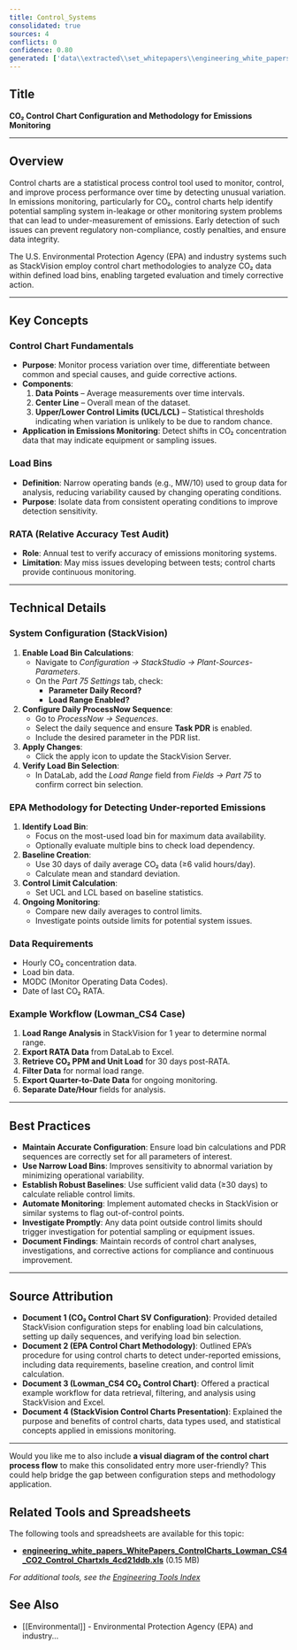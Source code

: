 ```yaml
---
title: Control_Systems
consolidated: true
sources: 4
conflicts: 0
confidence: 0.80
generated: ['data\\extracted\\set_whitepapers\\engineering_white_papers_WhitePapers_ControlCharts_CO2controlchartSVConfigurationdocx_47da83fd.md', 'data\\extracted\\set_whitepapers\\engineering_white_papers_WhitePapers_ControlCharts_EPA_Control_Chart_Methodology_for_DetectingUndepdf_8bb1c3ce.md', 'data\\extracted\\set_whitepapers\\engineering_white_papers_WhitePapers_ControlCharts_Lowman_CS4_CO2_Control_Chartxls_4cd21ddb.md', 'data\\extracted\\set_whitepapers\\engineering_white_papers_WhitePapers_ControlCharts_StackVisionControlChartspptx_cceae59d.md']  # This would be a timestamp
---
```


## Title
**CO₂ Control Chart Configuration and Methodology for Emissions Monitoring**

---

## Overview
Control charts are a statistical process control tool used to monitor, control, and improve process performance over time by detecting unusual variation. In emissions monitoring, particularly for CO₂, control charts help identify potential sampling system in-leakage or other monitoring system problems that can lead to under-measurement of emissions. Early detection of such issues can prevent regulatory non-compliance, costly penalties, and ensure data integrity.  

The U.S. Environmental Protection Agency (EPA) and industry systems such as StackVision employ control chart methodologies to analyze CO₂ data within defined load bins, enabling targeted evaluation and timely corrective action.

---

## Key Concepts

### Control Chart Fundamentals
- **Purpose**: Monitor process variation over time, differentiate between common and special causes, and guide corrective actions.
- **Components**:
  1. **Data Points** – Average measurements over time intervals.
  2. **Center Line** – Overall mean of the dataset.
  3. **Upper/Lower Control Limits (UCL/LCL)** – Statistical thresholds indicating when variation is unlikely to be due to random chance.
- **Application in Emissions Monitoring**: Detect shifts in CO₂ concentration data that may indicate equipment or sampling issues.

### Load Bins
- **Definition**: Narrow operating bands (e.g., MW/10) used to group data for analysis, reducing variability caused by changing operating conditions.
- **Purpose**: Isolate data from consistent operating conditions to improve detection sensitivity.

### RATA (Relative Accuracy Test Audit)
- **Role**: Annual test to verify accuracy of emissions monitoring systems.
- **Limitation**: May miss issues developing between tests; control charts provide continuous monitoring.

---

## Technical Details

### System Configuration (StackVision)
1. **Enable Load Bin Calculations**:
   - Navigate to *Configuration → StackStudio → Plant-Sources-Parameters*.
   - On the *Part 75 Settings* tab, check:
     - **Parameter Daily Record?**
     - **Load Range Enabled?**
2. **Configure Daily ProcessNow Sequence**:
   - Go to *ProcessNow → Sequences*.
   - Select the daily sequence and ensure **Task PDR** is enabled.
   - Include the desired parameter in the PDR list.
3. **Apply Changes**:
   - Click the apply icon to update the StackVision Server.
4. **Verify Load Bin Selection**:
   - In DataLab, add the *Load Range* field from *Fields → Part 75* to confirm correct bin selection.

### EPA Methodology for Detecting Under-reported Emissions
1. **Identify Load Bin**:
   - Focus on the most-used load bin for maximum data availability.
   - Optionally evaluate multiple bins to check load dependency.
2. **Baseline Creation**:
   - Use 30 days of daily average CO₂ data (≥6 valid hours/day).
   - Calculate mean and standard deviation.
3. **Control Limit Calculation**:
   - Set UCL and LCL based on baseline statistics.
4. **Ongoing Monitoring**:
   - Compare new daily averages to control limits.
   - Investigate points outside limits for potential system issues.

### Data Requirements
- Hourly CO₂ concentration data.
- Load bin data.
- MODC (Monitor Operating Data Codes).
- Date of last CO₂ RATA.

### Example Workflow (Lowman_CS4 Case)
1. **Load Range Analysis** in StackVision for 1 year to determine normal range.
2. **Export RATA Data** from DataLab to Excel.
3. **Retrieve CO₂ PPM and Unit Load** for 30 days post-RATA.
4. **Filter Data** for normal load range.
5. **Export Quarter-to-Date Data** for ongoing monitoring.
6. **Separate Date/Hour** fields for analysis.

---

## Best Practices
- **Maintain Accurate Configuration**: Ensure load bin calculations and PDR sequences are correctly set for all parameters of interest.
- **Use Narrow Load Bins**: Improves sensitivity to abnormal variation by minimizing operational variability.
- **Establish Robust Baselines**: Use sufficient valid data (≥30 days) to calculate reliable control limits.
- **Automate Monitoring**: Implement automated checks in StackVision or similar systems to flag out-of-control points.
- **Investigate Promptly**: Any data point outside control limits should trigger investigation for potential sampling or equipment issues.
- **Document Findings**: Maintain records of control chart analyses, investigations, and corrective actions for compliance and continuous improvement.

---

## Source Attribution
- **Document 1 (CO₂ Control Chart SV Configuration)**: Provided detailed StackVision configuration steps for enabling load bin calculations, setting up daily sequences, and verifying load bin selection.
- **Document 2 (EPA Control Chart Methodology)**: Outlined EPA’s procedure for using control charts to detect under-reported emissions, including data requirements, baseline creation, and control limit calculation.
- **Document 3 (Lowman_CS4 CO₂ Control Chart)**: Offered a practical example workflow for data retrieval, filtering, and analysis using StackVision and Excel.
- **Document 4 (StackVision Control Charts Presentation)**: Explained the purpose and benefits of control charts, data types used, and statistical concepts applied in emissions monitoring.

---

Would you like me to also include **a visual diagram of the control chart process flow** to make this consolidated entry more user-friendly? This could help bridge the gap between configuration steps and methodology application.

## Related Tools and Spreadsheets

The following tools and spreadsheets are available for this topic:

- **[engineering_white_papers_WhitePapers_ControlCharts_Lowman_CS4_CO2_Control_Chartxls_4cd21ddb.xls](../tools/engineering_white_papers_WhitePapers_ControlCharts_Lowman_CS4_CO2_Control_Chartxls_4cd21ddb.xls)** (0.15 MB)

*For additional tools, see the [Engineering Tools Index](../tools/README.md)*

## See Also

- [[Environmental]] - Environmental Protection Agency (EPA) and industry...
